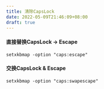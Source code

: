 ```yaml
---
title: 清除CapsLock
date: 2022-05-09T21:46:09+08:00
draft: true
---
```


#### 直接替换CapsLock -> Escape 
```shell
setxkbmap -option "caps:escape"
```

#### 交换CapsLock & Escape
```shell
setxkbmap -option "caps:swapescape"
```
